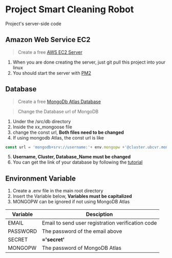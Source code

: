 # Project Smart Cleaning Robot
Project's server-side code

## Amazon Web Service EC2
>Create a free [AWS EC2 Server](https://www.tutsmake.com/deploy-node-js-app-to-amazon-aws-ec2/)
  1. When you are done creating the server, just git pull this project into your linux
  2. You should start the server with [PM2](https://pm2.keymetrics.io/docs/usage/quick-start/)

## Database
>Create a free [MongoDb Atlas Database](https://www.mongodb.com/docs/atlas/getting-started/)

>Change the Database url of MongoDB
  1. Under the /src/db directory
  2. Inside the xx_mongoose file
  3. change the const url, **Both files need to be changed**
  4. If using mongodb Atlas, the const url is like
  ```js
  const url = 'mongodb+srv://username:'+ env.mongopw +'@cluster.ubcvr.mongodb.net/Database_Name?retryWrites=true&w=majority'
  ```
  5. **Username, Cluster, Database_Name must be changed**
  6. You can get the link of your database by following the [tutorial](https://www.mongodb.com/docs/atlas/getting-started/)

## Environment Variable

1. Create a .env file in the main root directory
2. Insert the Variable below, **Variables must be capitalized**
3. MONGOPW can be ignored if not using MongoDB Atlas

| Variable | Desciption |
| -------- | ---------- |
| EMAIL    | Email to send user registration verification code |
| PASSWORD | The password of the email above |
| SECRET   | **='secret'** |
| MONGOPW  | The password of MongoDB Atlas | 
